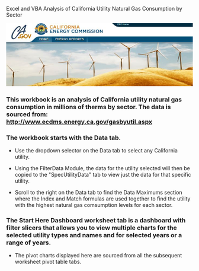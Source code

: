 Excel and VBA Analysis of California Utility Natural Gas Consumption by Sector

![Utility NG Consumption](Images/utilityng.jpg)

### This workbook is an analysis of California utility natural gas consumption in millions of therms by sector. The data is sourced from: http://www.ecdms.energy.ca.gov/gasbyutil.aspx

### The workbook starts with the Data tab. 

* Use the dropdown selector on the Data tab to select any California utility.

* Using the FilterData Module, the data for the utility selected will then be copied to the "SpecUtilityData" tab to view just the data for that specific utility. 

* Scroll to the right on the Data tab to find the Data Maximums section where the Index and Match formulas are used together to find the utility with the highest natural gas comsumption levels for each sector. 

### The Start Here Dashboard worksheet tab is a dashboard with filter slicers that allows you to view multiple charts for the selected utility types and names and for selected years or a range of years. 

* The pivot charts displayed here are sourced from all the subsequent worksheet pivot table tabs. 







